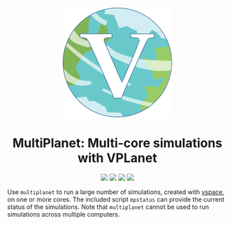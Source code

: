 
<p align="center">
  <img width = "250" src="docs/VPLanetLogo.png?raw=true"/>
</p>

<h1 align="center">MultiPlanet: Multi-core simulations with VPLanet</h1>

<p align="center">
  <a href="https://VirtualPlanetaryLaboratory.github.io/multi-planet/"><img src="https://img.shields.io/badge/read-the_docs-blue.svg?style=flat"></a>
   <img src="https://img.shields.io/badge/Python-3.6+-orange.svg"/></a>
  <a href="LICENSE"><img src="https://img.shields.io/badge/license-MIT-purple.svg"/></a>
    <a href="https://github.com/VirtualPlanetaryLaboratory/multi-planet//actions/workflows/tests.yml">
  <img src="https://github.com/VirtualPlanetaryLaboratory/multi-planet//actions/workflows/tests.yml/badge.svg"/>
  </a>
</p>

Use `multiplanet` to run a large number of simulations, created with [vspace](https://github.com/VirtualPlanetaryLaboratory/vspace), on one or more cores.  The included script `mpstatus` can provide the current status of the simulations. Note that `multiplanet` cannot be used to run simulations across multiple computers.
